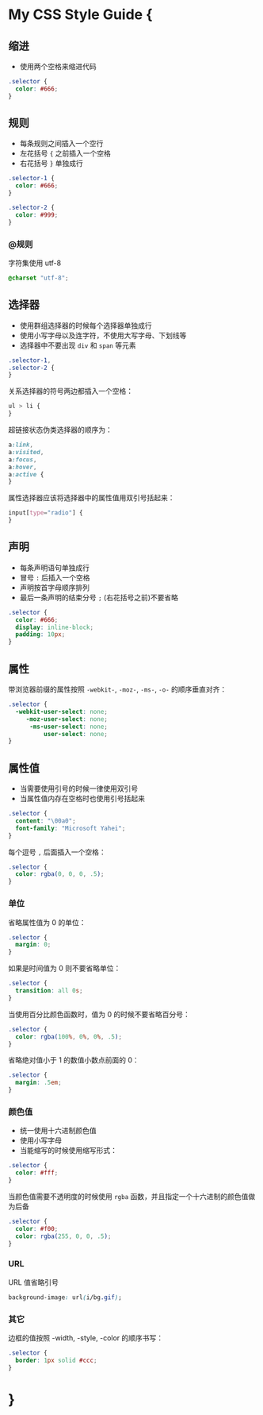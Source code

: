 # My CSS Style Guide {

## 缩进

* 使用两个空格来缩进代码

``` css
.selector {
  color: #666;
}
```

## 规则

* 每条规则之间插入一个空行
* 左花括号 `{` 之前插入一个空格
* 右花括号 `}` 单独成行

``` css
.selector-1 {
  color: #666;
}

.selector-2 {
  color: #999;
}
```

### @规则

字符集使用 utf-8

``` css
@charset "utf-8";
```

## 选择器

* 使用群组选择器的时候每个选择器单独成行
* 使用小写字母以及连字符，不使用大写字母、下划线等
* 选择器中不要出现 `div` 和 `span` 等元素

``` css
.selector-1,
.selector-2 {
}
```

关系选择器的符号两边都插入一个空格：

``` css
ul > li {
}
```

超链接状态伪类选择器的顺序为：

``` css
a:link,
a:visited,
a:focus,
a:hover,
a:active {
}
```

属性选择器应该将选择器中的属性值用双引号括起来：

``` css
input[type="radio"] {
}
```

## 声明

* 每条声明语句单独成行
* 冒号 `:` 后插入一个空格
* 声明按首字母顺序排列
* 最后一条声明的结束分号 `;` (右花括号之前)不要省略

``` css
.selector {
  color: #666;
  display: inline-block;
  padding: 10px;
}
```

## 属性

带浏览器前缀的属性按照 `-webkit-`, `-moz-`, `-ms-`, `-o-` 的顺序垂直对齐：

``` css
.selector {
  -webkit-user-select: none;
     -moz-user-select: none;
      -ms-user-select: none;
          user-select: none;
}
```

## 属性值

* 当需要使用引号的时候一律使用双引号
* 当属性值内存在空格时也使用引号括起来

``` css
.selector {
  content: "\00a0";
  font-family: "Microsoft Yahei";
}
```

每个逗号 `,` 后面插入一个空格：

``` css
.selector {
  color: rgba(0, 0, 0, .5);
}
```

### 单位

省略属性值为 0 的单位：

``` css
.selector {
  margin: 0;
}
```

如果是时间值为 0 则不要省略单位：

``` css
.selector {
  transition: all 0s;
}
```

当使用百分比颜色函数时，值为 0 的时候不要省略百分号：

``` css
.selector {
  color: rgba(100%, 0%, 0%, .5);
}
```

省略绝对值小于 1 的数值小数点前面的 0：

``` css
.selector {
  margin: .5em;
}
```

### 颜色值

* 统一使用十六进制颜色值
* 使用小写字母
* 当能缩写的时候使用缩写形式：

``` css
.selector {
  color: #fff;
}
```

当颜色值需要不透明度的时候使用 `rgba` 函数，并且指定一个十六进制的颜色值做为后备

``` css
.selector {
  color: #f00;
  color: rgba(255, 0, 0, .5);
}
```

### URL

URL 值省略引号

``` css
background-image: url(i/bg.gif);
```

### 其它

边框的值按照 -width, -style, -color 的顺序书写：

``` css
.selector {
  border: 1px solid #ccc;
}
```

# }
